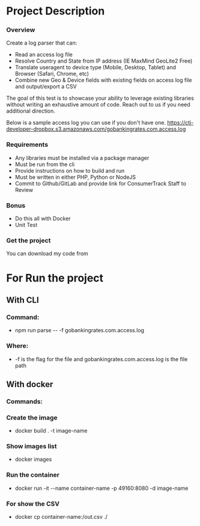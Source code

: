 # Project Description
### Overview ###
Create a log parser that can:
 - Read an access log file
 - Resolve Country and State from IP address (IE MaxMind GeoLite2 Free)
 - Translate useragent to device type (Mobile, Desktop, Tablet) and Browser (Safari, Chrome, etc)
 - Combine new Geo & Device fields with existing fields on access log file and output/export a CSV

The goal of this test is to showcase your ability to leverage existing libraries without writing an exhaustive amount of code. Reach out to us if you need additional direction.

Below is a sample access log you can use if you don't have one.
https://cti-developer-dropbox.s3.amazonaws.com/gobankingrates.com.access.log
 
### Requirements ###
 - Any libraries must be installed via a package manager
 - Must be run from the cli
 - Provide instructions on how to build and run
 - Must be written in either PHP, Python or NodeJS
 - Commit to Github/GitLab and provide link for ConsumerTrack Staff to Review
 
### Bonus ###
 - Do this all with Docker
 - Unit Test

### Get the project ###
You can download my code from 

# For Run the project #
## With CLI ##
### Command: ###
- npm run parse -- -f gobankingrates.com.access.log
### Where: ###
- -f is the flag for the file and gobankingrates.com.access.log is the file path
## With docker ##
### Commands: ###
### Create the image ###
- docker build . -t image-name 
### Show images list ###
- docker images
### Run the container ###
- docker run -it --name container-name -p 49160:8080 -d image-name
### For show the CSV ###
- docker cp container-name:/out.csv ./

